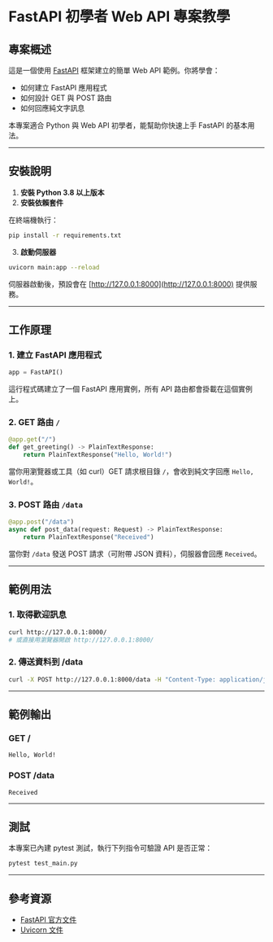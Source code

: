 # FastAPI 初學者 Web API 專案教學

## 專案概述

這是一個使用 [FastAPI](https://fastapi.tiangolo.com/) 框架建立的簡單 Web API 範例。你將學會：

- 如何建立 FastAPI 應用程式
- 如何設計 GET 與 POST 路由
- 如何回應純文字訊息

本專案適合 Python 與 Web API 初學者，能幫助你快速上手 FastAPI 的基本用法。

---

## 安裝說明

1. **安裝 Python 3.8 以上版本**
2. **安裝依賴套件**

在終端機執行：

```bash
pip install -r requirements.txt
```

3. **啟動伺服器**

```bash
uvicorn main:app --reload
```

伺服器啟動後，預設會在 [http://127.0.0.1:8000](http://127.0.0.1:8000) 提供服務。

---

## 工作原理

### 1. 建立 FastAPI 應用程式

```python
app = FastAPI()
```
這行程式碼建立了一個 FastAPI 應用實例，所有 API 路由都會掛載在這個實例上。

### 2. GET 路由 `/`

```python
@app.get("/")
def get_greeting() -> PlainTextResponse:
    return PlainTextResponse("Hello, World!")
```
當你用瀏覽器或工具（如 curl）GET 請求根目錄 `/`，會收到純文字回應 `Hello, World!`。

### 3. POST 路由 `/data`

```python
@app.post("/data")
async def post_data(request: Request) -> PlainTextResponse:
    return PlainTextResponse("Received")
```
當你對 `/data` 發送 POST 請求（可附帶 JSON 資料），伺服器會回應 `Received`。

---

## 範例用法

### 1. 取得歡迎訊息

```bash
curl http://127.0.0.1:8000/
# 或直接用瀏覽器開啟 http://127.0.0.1:8000/
```

### 2. 傳送資料到 /data

```bash
curl -X POST http://127.0.0.1:8000/data -H "Content-Type: application/json" -d '{"key": "value"}'
```

---

## 範例輸出

### GET /
```
Hello, World!
```

### POST /data
```
Received
```

---

## 測試

本專案已內建 pytest 測試，執行下列指令可驗證 API 是否正常：

```bash
pytest test_main.py
```

---

## 參考資源

- [FastAPI 官方文件](https://fastapi.tiangolo.com/)
- [Uvicorn 文件](https://www.uvicorn.org/)
